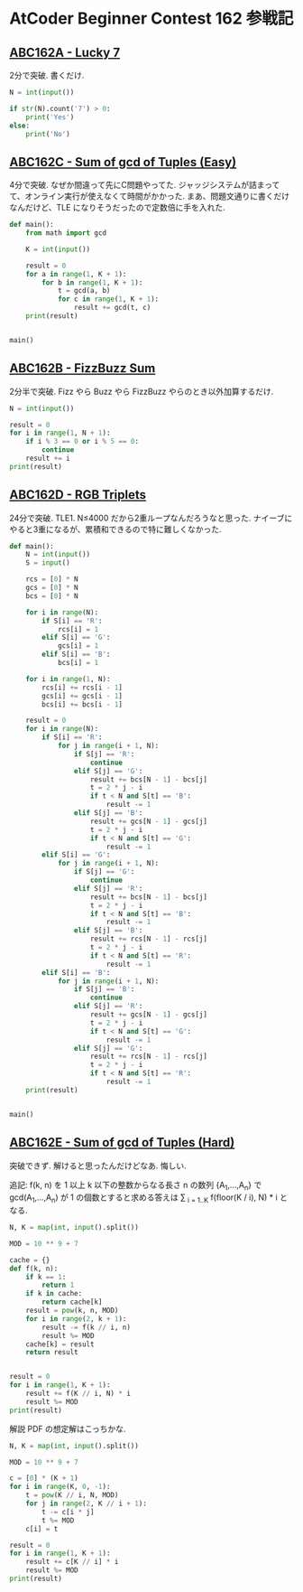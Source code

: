 # AtCoder Beginner Contest 162 参戦記

## [ABC162A - Lucky 7](https://atcoder.jp/contests/abc162/tasks/abc162_a)

2分で突破. 書くだけ.

```python
N = int(input())

if str(N).count('7') > 0:
    print('Yes')
else:
    print('No')
```

## [ABC162C - Sum of gcd of Tuples (Easy)](https://atcoder.jp/contests/abc162/tasks/abc162_c)

4分で突破. なぜか間違って先にC問題やってた. ジャッジシステムが詰まってて、オンライン実行が使えなくて時間がかかった. まあ、問題文通りに書くだけなんだけど、TLE になりそうだったので定数倍に手を入れた.

```python
def main():
    from math import gcd

    K = int(input())

    result = 0
    for a in range(1, K + 1):
        for b in range(1, K + 1):
            t = gcd(a, b)
            for c in range(1, K + 1):
                result += gcd(t, c)
    print(result)


main()
```

## [ABC162B - FizzBuzz Sum](https://atcoder.jp/contests/abc162/tasks/abc162_b)

2分半で突破. Fizz やら Buzz やら FizzBuzz やらのとき以外加算するだけ.

```python
N = int(input())

result = 0
for i in range(1, N + 1):
    if i % 3 == 0 or i % 5 == 0:
        continue
    result += i
print(result)
```

## [ABC162D - RGB Triplets](https://atcoder.jp/contests/abc162/tasks/abc162_d)

24分で突破. TLE1. N≤4000 だから2重ループなんだろうなと思った. ナイーブにやると3重になるが、累積和できるので特に難しくなかった.

```python
def main():
    N = int(input())
    S = input()

    rcs = [0] * N
    gcs = [0] * N
    bcs = [0] * N

    for i in range(N):
        if S[i] == 'R':
            rcs[i] = 1
        elif S[i] == 'G':
            gcs[i] = 1
        elif S[i] == 'B':
            bcs[i] = 1

    for i in range(1, N):
        rcs[i] += rcs[i - 1]
        gcs[i] += gcs[i - 1]
        bcs[i] += bcs[i - 1]

    result = 0
    for i in range(N):
        if S[i] == 'R':
            for j in range(i + 1, N):
                if S[j] == 'R':
                    continue
                elif S[j] == 'G':
                    result += bcs[N - 1] - bcs[j]
                    t = 2 * j - i
                    if t < N and S[t] == 'B':
                        result -= 1
                elif S[j] == 'B':
                    result += gcs[N - 1] - gcs[j]
                    t = 2 * j - i
                    if t < N and S[t] == 'G':
                        result -= 1
        elif S[i] == 'G':
            for j in range(i + 1, N):
                if S[j] == 'G':
                    continue
                elif S[j] == 'R':
                    result += bcs[N - 1] - bcs[j]
                    t = 2 * j - i
                    if t < N and S[t] == 'B':
                        result -= 1
                elif S[j] == 'B':
                    result += rcs[N - 1] - rcs[j]
                    t = 2 * j - i
                    if t < N and S[t] == 'R':
                        result -= 1
        elif S[i] == 'B':
            for j in range(i + 1, N):
                if S[j] == 'B':
                    continue
                elif S[j] == 'R':
                    result += gcs[N - 1] - gcs[j]
                    t = 2 * j - i
                    if t < N and S[t] == 'G':
                        result -= 1
                elif S[j] == 'G':
                    result += rcs[N - 1] - rcs[j]
                    t = 2 * j - i
                    if t < N and S[t] == 'R':
                        result -= 1
    print(result)


main()
```

## [ABC162E - Sum of gcd of Tuples (Hard)](https://atcoder.jp/contests/abc162/tasks/abc162_e)

突破できず. 解けると思ったんだけどなあ. 悔しい.

追記: f(k, n) を 1 以上 k 以下の整数からなる長さ n の数列 {A<sub>1</sub>,...,A<sub>n</sub>} で gcd(A<sub>1</sub>,...,A<sub>n</sub>) が 1 の個数とすると求める答えは ∑ <sub>i = 1..K</sub> f(floor(K / i), N) * i となる.

```python
N, K = map(int, input().split())

MOD = 10 ** 9 + 7

cache = {}
def f(k, n):
    if k == 1:
        return 1
    if k in cache:
        return cache[k]
    result = pow(k, n, MOD)
    for i in range(2, k + 1):
        result -= f(k // i, n)
        result %= MOD
    cache[k] = result
    return result


result = 0
for i in range(1, K + 1):
    result += f(K // i, N) * i
    result %= MOD
print(result)
```

解説 PDF の想定解はこっちかな.

```python
N, K = map(int, input().split())

MOD = 10 ** 9 + 7

c = [0] * (K + 1)
for i in range(K, 0, -1):
    t = pow(K // i, N, MOD)
    for j in range(2, K // i + 1):
        t -= c[i * j]
        t %= MOD
    c[i] = t

result = 0
for i in range(1, K + 1):
    result += c[K // i] * i
    result %= MOD
print(result)
```
